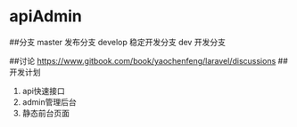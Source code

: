 # apiAdmin

##分支
master 发布分支
develop 稳定开发分支
dev 开发分支

##讨论
https://www.gitbook.com/book/yaochenfeng/laravel/discussions
##开发计划

1. api快速接口
2. admin管理后台
3. 静态前台页面